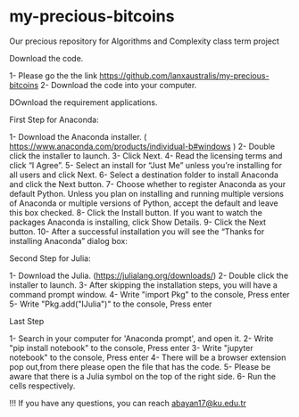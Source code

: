 # my-precious-bitcoins
Our precious repository for Algorithms and Complexity class term project

Download the code.


1- Please go the the link https://github.com/lanxaustralis/my-precious-bitcoins
2- Download the code into your computer.

DOwnload the requirement applications.


First Step for Anaconda: 

1- Download the Anaconda installer. ( https://www.anaconda.com/products/individual-b#windows )
2- Double click the installer to launch.
3- Click Next.
4- Read the licensing terms and click “I Agree”.
5- Select an install for “Just Me” unless you’re installing for all users and click Next.
6- Select a destination folder to install Anaconda and click the Next button.
7- Choose whether to register Anaconda as your default Python. Unless you plan on installing and running multiple versions of Anaconda or multiple versions of Python, accept the default and leave this box checked.
8- Click the Install button. If you want to watch the packages Anaconda is installing, click Show Details.
9- Click the Next button.
10- After a successful installation you will see the “Thanks for installing Anaconda” dialog box:


Second Step for Julia: 

1- Download the Julia. (https://julialang.org/downloads/)
2- Double click the installer to launch.
3- After skipping the installation steps, you will have a command prompt window.
4- Write "import Pkg" to the console, Press enter
5- Write "Pkg.add("IJulia")" to the console, Press enter 


Last Step 

1- Search in your computer for 'Anaconda prompt', and open it.
2- Write "pip install notebook" to the console, Press enter
3- Write "jupyter notebook" to the console, Press enter
4- There will be a browser extension pop out,from there please open the file that has the code.
5- Please be aware that there is a Julia symbol on the top of the right side.
6- Run the cells respectively.



!!! If you have any questions, you can reach abayan17@ku.edu.tr


